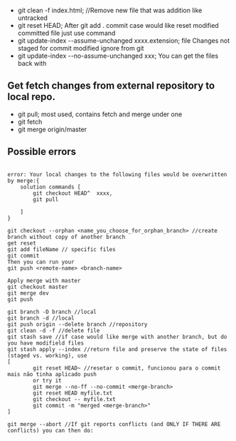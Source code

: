 - git clean -f index.html; //Remove new file that was addition like untracked
- git reset HEAD; After git add . commit case would like reset modified committed file just use command
- git update-index --assume-unchanged xxxx.extension; file Changes not staged for commit modified ignore from git
- git update-index --no-assume-unchanged xxx; You can get the files back with

## Get fetch changes from external repository to local repo.
- git pull; most used, contains fetch and merge under one
- git fetch
- git merge origin/master


## Possible errors

```nginx

error: Your local changes to the following files would be overwritten by merge:{
    solution commands [
        git checkout HEAD^  xxxx,
        git pull 

    ]
}

```

```nginx
git checkout --orphan <name_you_choose_for_orphan_branch> //create branch without copy of another branch
get reset        
git add fileName // specific files
git commit
Then you can run your
git push <remote-name> <branch-name>

Apply merge with master
git checkout master
git merge dev
git push
```

```nginx
git branch -D branch //local
git branch -d //local
git push origin --delete branch //repository
git clean -d -f //delete file
git stash save //if case would like merge with another branch, but do you have modifield files
git stash apply --index //return file and preserve the state of files (staged vs. working), use
[
        git reset HEAD~ //resetar o commit, funcionou para o commit mais não tinha aplicado push
        or try it 
        git merge --no-ff --no-commit <merge-branch>
        git reset HEAD myfile.txt
        git checkout -- myfile.txt
        git commit -m "merged <merge-branch>"
]

git merge --abort //If git reports conflicts (and ONLY IF THERE ARE conflicts) you can then do:

```
